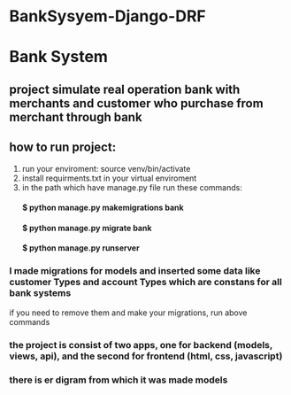 # BankSysyem-Django-DRF

# Bank System
## project simulate real operation bank with merchants and customer who purchase from merchant through bank

## how to run project:
1) run your enviroment: source venv/bin/activate
2) install requirments.txt in your virtual enviroment
3) in the path which have manage.py file run these commands:
   #### $ python manage.py makemigrations bank
   #### $ python manage.py migrate bank
   #### $ python manage.py runserver
 
### I made migrations for models and inserted some data like customer Types and account Types which are constans for all bank systems
if you need to remove them and make your migrations, run above commands
  
  
  
### the project is consist of two apps, one for backend (models, views, api), and the second for frontend (html, css, javascript)
### there is er digram from which it was made models




